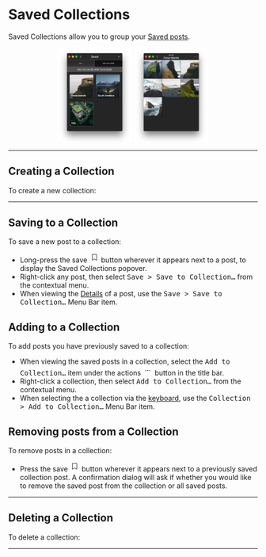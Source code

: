 # Saved Collections

Saved Collections allow you to group your [Saved posts](//views/profile.md#saved-posts).

<p style="text-align: center; margin-top: 1em;"><img src="/views/assets/savedcollections-1.png" width="30%" height="30%" /> <img src="/views/assets/savedcollections-2.png" width="30%" height="30%" /></p>

------

## Creating a Collection

To create a new collection:


------

## Saving to a Collection

To save a new post to a collection:

- Long-press the save <img src="/views/assets/saved.png" width="20" height="20" /> button wherever it appears next to a post, to display the Saved Collections popover.
- Right-click any post, then select <kbd>Save > Save to Collection…</kbd> from the contextual menu.
- When viewing the [Details](//views/detailview.md) of a post, use the <kbd>Save > Save to Collection…</kbd> Menu Bar item.


## Adding to a Collection

To add posts you have previously saved to a collection:

- When viewing the saved posts in a collection, select the <kbd>Add to Collection…</kbd> item under the actions <img src="/views/assets/actions-menu.png" width="20" height="20" /> button in the title bar.
- Right-click a collection, then select <kbd>Add to Collection…</kbd> from the contextual menu.
- When selecting the a collection via the [keyboard](//misc/keyboard-shortcuts.md), use the <kbd>Collection > Add to Collection…</kbd> Menu Bar item.

## Removing posts from a Collection

To remove posts in a collection:

- Press the save <img src="/views/assets/saved.png" width="20" height="20" /> button wherever it appears next to a previously saved collection post. A confirmation dialog will ask if whether you would like to remove the saved post from the collection or all saved posts.

-----

## Deleting a Collection

To delete a collection:

------
